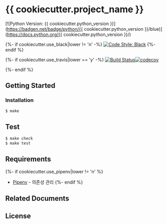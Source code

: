 # {{ cookiecutter.project_name }}

[![Python Version: {{ cookiecutter.python_version }}](https://badgen.net/badge/python/{{ cookiecutter.python_version }}/blue)](https://docs.python.org/{{ cookiecutter.python_version }}/)

{%- if cookiecutter.use_black|lower != 'n' -%}
[![Code Style: Black](https://badgen.net/badge/code%20style/black/black)](https://github.com/ambv/black)
{%- endif %}

{%- if cookiecutter.use_travis|lower == 'y' -%}
[![Build Status](https://badgen.net/badge/travis/passing/green)](https://travis-ci.com/)[![codecov](https://badgen.net/badge/coverage/100%25/green)](https://codecov.io/)
<!-- TODO: You should change codecov, travis badges to valid URL-->
{%- endif %}

## Getting Started

<!-- TODO: Describe how to prepare to use this project -->

### Installation

```sh
$ make
```

## Test

```sh
$ make check
$ make test
```

## Requirements

<!-- TODO: Describe stack of this project -->

{%- if cookiecutter.use_pipenv|lower != 'n' %}
* [Pipenv](https://github.com/pypa/pipenv) - 의존성 관리
{%- endif %}

## Related Documents

<!-- TODO: Insert related documents here-->

## License

<!-- TODO: If you want, set license information here-->

